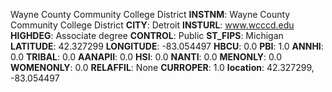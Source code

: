 
Wayne County Community College District
**INSTNM**: Wayne County Community College District
**CITY**: Detroit
**INSTURL**: www.wcccd.edu
**HIGHDEG**: Associate degree
**CONTROL**: Public
**ST_FIPS**: Michigan
**LATITUDE**: 42.327299
**LONGITUDE**: -83.054497
**HBCU**: 0.0
**PBI**: 1.0
**ANNHI**: 0.0
**TRIBAL**: 0.0
**AANAPII**: 0.0
**HSI**: 0.0
**NANTI**: 0.0
**MENONLY**: 0.0
**WOMENONLY**: 0.0
**RELAFFIL**: None
**CURROPER**: 1.0
**location**: 42.327299, -83.054497
